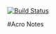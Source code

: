 [![Build Status](https://travis-ci.org/joshmiller83/drupalorange.svg?branch=project-base)](https://travis-ci.org/joshmiller83/drupalorange)

#Acro Notes
